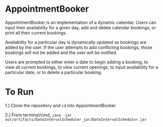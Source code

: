 # AppointmentBooker

AppointmentBooker is an implementation of a dynamic calendar. Users can input their availability for a given
day, add and delete calendar bookings, or print all their current bookings.

Availability for a particular day is dynamically updated as bookings are added by the user. If the user attempts to
add conflicting bookings, those bookings will not be added and the user will be notified.

Users are prompted to either enter a date to begin adding a booking, <Bookings> to view all current bookings,
<Openings> to view current openings, <Add> to input availability for a particular date, or <Delete> to delete a
particular booking.
  
# To Run

1.) Clone the repository and `cd` into AppointmentBooker

2.) From terminal/cmd, `java -jar out/artifacts/DateIntervalScheduler_jar/DateIntervalScheduler.jar`


